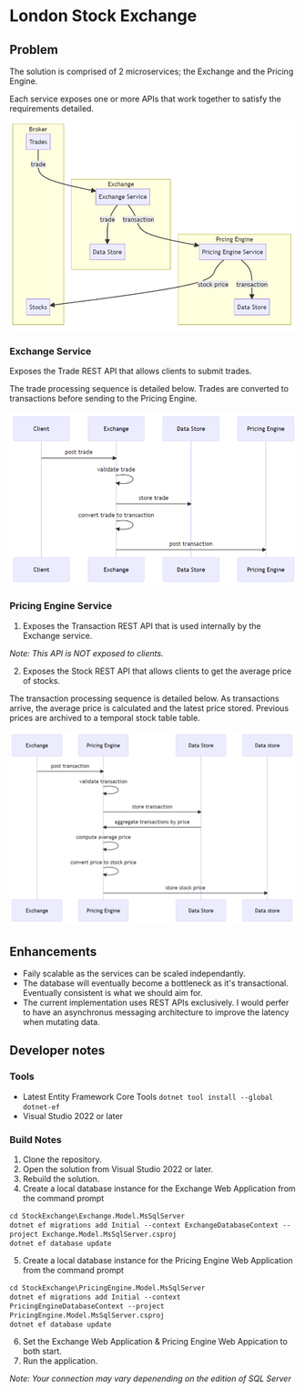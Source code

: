 # London Stock Exchange

## Problem

The solution is comprised of 2 microservices; the Exchange and the Pricing Engine.

Each service exposes one or more APIs that work together to satisfy the requirements detailed.


![Sequence](/Documentation/Overview.png)

### Exchange Service

Exposes the Trade REST API that allows clients to submit trades.

The trade processing sequence is detailed below. Trades are converted to transactions before sending to the Pricing Engine.

![Sequence](/Documentation/ExchangeSequence.png)

### Pricing Engine Service

1. Exposes the Transaction REST API that is used internally by the Exchange service.
   
_Note: This API is NOT exposed to clients._

2. Exposes the Stock REST API that allows clients to get the average price of stocks.

The transaction processing sequence is detailed below. As transactions arrive, the average price is calculated and the latest price stored. Previous prices are archived to a temporal stock table table.

![Sequence](/Documentation/PricingEngineSequence.png)

## Enhancements

- Faily scalable as the services can be scaled independantly.
- The database will eventually become a bottleneck as it's transactional. Eventually consistent is what we should aim for.
- The current implementation uses REST APIs exclusively. I would perfer to have an asynchronus messaging architecture to improve the latency when mutating data.

## Developer notes

### Tools

- Latest Entity Framework Core Tools ```dotnet tool install --global dotnet-ef```
- Visual Studio 2022 or later

### Build Notes

1. Clone the repository.
2. Open the solution from Visual Studio 2022 or later.
3. Rebuild the solution.
4. Create a local database instance for the Exchange Web Application from the command prompt
```
cd StockExchange\Exchange.Model.MsSqlServer
dotnet ef migrations add Initial --context ExchangeDatabaseContext --project Exchange.Model.MsSqlServer.csproj
dotnet ef database update
```
5. Create a local database instance for the Pricing Engine Web Application from the command prompt
```
cd StockExchange\PricingEngine.Model.MsSqlServer
dotnet ef migrations add Initial --context PricingEngineDatabaseContext --project PricingEngine.Model.MsSqlServer.csproj
dotnet ef database update
```
6. Set the Exchange Web Application & Pricing Engine Web Appication to both start.
7. Run the application.

_Note: Your connection may vary depenending on the edition of SQL Server_